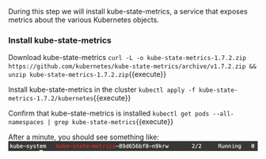 
During this step we will install kube-state-metrics, a service that exposes metrics about the various Kubernetes objects.

### Install kube-state-metrics
Download kube-state-metrics
`curl -L -o kube-state-metrics-1.7.2.zip https://github.com/kubernetes/kube-state-metrics/archive/v1.7.2.zip && unzip kube-state-metrics-1.7.2.zip`{{execute}}

Install kube-state-metrics in the cluster
`kubectl apply -f kube-state-metrics-1.7.2/kubernetes`{{execute}}

Confirm that kube-state-metrics is installed
`kubectl get pods --all-namespaces | grep kube-state-metrics`{{execute}}

After a minute, you should see something like:
![alt text](https://github.com/polfliet/katacoda-scenarios/blob/master/kubernetes/screenshots/ksm.png?raw=true "Kube-state-metrics")